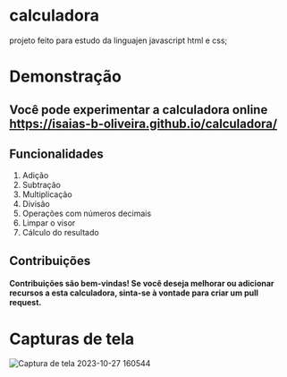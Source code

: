 # calculadora
projeto feito para estudo da linguajen javascript html e css;
 
# Demonstração
## Você pode experimentar a calculadora online  https://isaias-b-oliveira.github.io/calculadora/

## Funcionalidades
1. Adição
2. Subtração
3. Multiplicação
4. Divisão
5. Operações com números decimais
6. Limpar o visor
7. Cálculo do resultado

## Contribuições
#### Contribuições são bem-vindas! Se você deseja melhorar ou adicionar recursos a esta calculadora, sinta-se à vontade para criar um pull request.

# Capturas de tela
![Captura de tela 2023-10-27 160544](https://github.com/isaias-B-Oliveira/calculadora/assets/126277721/0652c1ad-4898-4d17-b861-2092d93d40ba)
